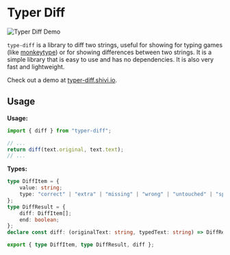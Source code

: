 # Typer Diff

![Typer Diff Demo](https://typer-diff.shivi.io/demo.png)

`type-diff` is a library to diff two strings, useful for showing for typing games (like [monkeytype](https://monkeytype.com/)) or for showing differences between two strings. It is a simple library that is easy to use and has no dependencies. It is also very fast and lightweight.

Check out a demo at [typer-diff.shivi.io](https://typer-diff.shivi.io/).

## Usage

**Usage:**

```typescript
import { diff } from "typer-diff";

// ...
return diff(text.original, text.text);
// ...
```

**Types:**

```typescript
type DiffItem = {
    value: string;
    type: "correct" | "extra" | "missing" | "wrong" | "untouched" | "spacer";
};
type DiffResult = {
    diff: DiffItem[];
    end: boolean;
};
declare const diff: (originalText: string, typedText: string) => DiffResult;

export { type DiffItem, type DiffResult, diff };
```